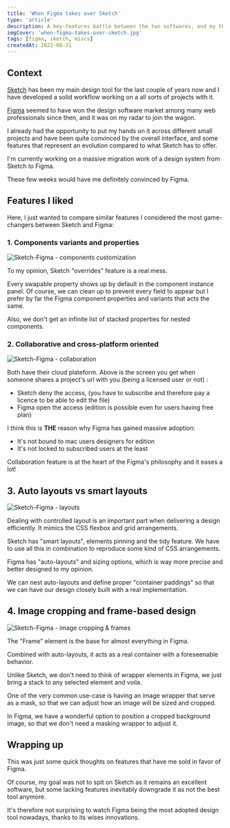 ```yaml
---
title: 'When Figma takes over Sketch'
type: 'article'
description: A key-features battle between the two softwares, and my thoughts on it
imgCover: 'when-figma-takes-over-sketch.jpg'
tags: [figma, sketch, miscs]
createdAt: 2022-08-31
---
```


## Context

[Sketch](https://www.sketch.com/) has been my main design tool for the last couple of years now and I have developed a solid workflow working on a all sorts of projects with it.

[Figma](https://www.figma.com/) seemed to have won the design software market among many web professionals since then, and it was on my radar to join the wagon.

I already had the opportunity to put my hands on it across different small projects and have been quite convinced by the overall interface, and some features that represent an evolution compared to what Sketch has to offer.

I'm currently working on a massive migration work of a design system from Sketch to Figma. 

These few weeks would have me definitely convinced by Figma.

## Features I liked

Here, I just wanted to compare similar features I considered the most game-changers between Sketch and Figma:

### 1. Components variants and properties

<img src="https://res.cloudinary.com/lansolo99/image/upload/v1661934050/lansolo.dev/posts/when-figma-takes-over-sketch-overrides.jpg" alt="Sketch-Figma - components customization" class="w-full">

To my opinion, Sketch "overrides" feature is a real mess. 

Every swapable property shows up by default in the component instance panel. Of course, we can clean up to prevent every field to appear but I prefer by far the Figma component properties and variants that acts the same. 

Also, we don't get an infinite list of stacked properties for nested components.

### 2. Collaborative and cross-platform oriented

<img src="https://res.cloudinary.com/lansolo99/image/upload/v1661935387/lansolo.dev/posts/when-figma-takes-over-sketch-collaboration.jpg" alt="Sketch-Figma - collaboration" class="w-full">

Both have their cloud plateform. Above is the screen you get when someone shares a project's url with you (being a licensed user or not) :

- Sketch deny the access, (you have to subscribe and therefore pay a licence to be able to edit the file)
- Figma open the access (edition is possible even for users having free plan)

I think this is <strong>THE</strong> reason why Figma has gained massive adoption: 

- It's not bound to mac users designers for edition
- It's not locked to subscribed users at the least

Collaboration feature is at the heart of the Figma's philosophy and it eases a lot!

## 3. Auto layouts vs smart layouts

<img src="https://res.cloudinary.com/lansolo99/image/upload/v1661952692/lansolo.dev/posts/when-figma-takes-over-sketch-layouts.jpg" alt="Sketch-Figma - layouts" class="w-full">

Dealing with controlled layout is an important part when delivering a design efficiently. It mimics the CSS flexbox and grid arrangements.

Sketch has "smart layouts", elements pinning and the tidy feature. We have to use all this in combination to reproduce some kind of CSS arrangements.

Figma has "auto-layouts" and sizing options, which is way more precise and better designed to my opinion. 

We can nest auto-layouts and define proper "container paddings" so that we can have our design closely built with a real implementation.

## 4. Image cropping and frame-based design

<img src="https://res.cloudinary.com/lansolo99/image/upload/v1661954018/lansolo.dev/posts/when-figma-takes-over-sketch-frames.jpg" alt="Sketch-Figma - image cropping & frames" class="w-full">

The "Frame" element is the base for almost everything in Figma. 

Combined with auto-layouts, it acts as a real container with a foreseenable behavior. 

Unlike Sketch, we don't need to think of wrapper elements in Figma, we just bring a stack to any selected element and voila.

One of the very common use-case is having an image wrapper that serve as a mask, so that we can adjust how an image will be sized and cropped.

In Figma, we have a wonderful option to position a cropped background image, so that we don't need a masking wrapper to adjust it.


## Wrapping up

This was just some quick thoughts on features that have me sold in favor of Figma.

Of course, my goal was not to spit on Sketch as it remains an excellent software, but some lacking features inevitably downgrade it as not the best tool anymore.

It's therefore not surprising to watch Figma being the most adopted design tool nowadays, thanks to its wises innovations.